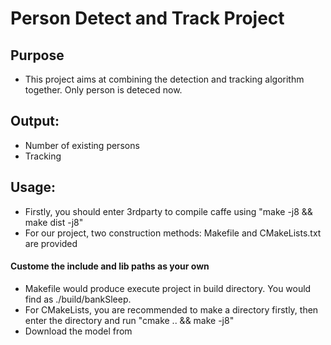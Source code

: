 # Person Detect and Track Project

## Purpose
- This project aims at combining the detection and tracking algorithm together. Only person is deteced now.

## Output:
- Number of existing persons
- Tracking

## Usage:
- Firstly, you should enter 3rdparty to compile caffe using "make -j8 && make dist -j8"
- For our project, two construction methods: Makefile and CMakeLists.txt are provided
#### Custome the include and lib paths as your own
- Makefile would produce execute project in build directory. You would find as ./build/bankSleep. 
- For CMakeLists, you are recommended to make a directory firstly, then enter the directory and run "cmake .. && make -j8"
- Download the model from 


